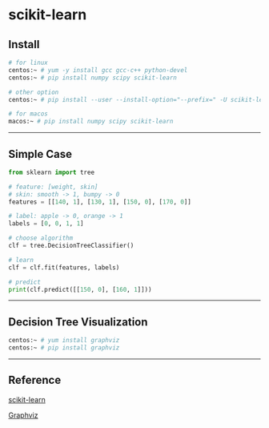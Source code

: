 # scikit-learn

## Install


```bash
# for linux
centos:~ # yum -y install gcc gcc-c++ python-devel
centos:~ # pip install numpy scipy scikit-learn

# other option
centos:~ # pip install --user --install-option="--prefix=" -U scikit-learn

# for macos
macos:~ # pip install numpy scipy scikit-learn
```

---

## Simple Case

```python
from sklearn import tree

# feature: [weight, skin]
# skin: smooth -> 1, bumpy -> 0
features = [[140, 1], [130, 1], [150, 0], [170, 0]]

# label: apple -> 0, orange -> 1
labels = [0, 0, 1, 1]

# choose algorithm
clf = tree.DecisionTreeClassifier()

# learn
clf = clf.fit(features, labels)

# predict
print(clf.predict([[150, 0], [160, 1]]))
```

---

## Decision Tree Visualization

```bash
centos:~ # yum install graphviz
centos:~ # pip install graphviz
```


---

## Reference

[scikit-learn](http://scikit-learn.org/stable/)

[Graphviz](https://graphviz.gitlab.io/)